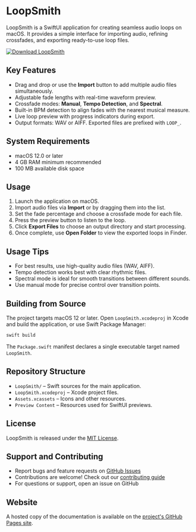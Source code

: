 # LoopSmith

LoopSmith is a SwiftUI application for creating seamless audio loops on macOS.
It provides a simple interface for importing audio, refining crossfades, and exporting
ready-to-use loop files.

[![Download LoopSmith](https://img.shields.io/badge/Download-LoopSmith-blue)](https://github.com/lescurej/LoopSmith/releases/latest)

## Key Features
- Drag and drop or use the **Import** button to add multiple audio files simultaneously.
- Adjustable fade lengths with real-time waveform preview.
- Crossfade modes: **Manual**, **Tempo Detection**, and **Spectral**.
- Built-in BPM detection to align fades with the nearest musical measure.
- Live loop preview with progress indicators during export.
- Output formats: WAV or AIFF. Exported files are prefixed with `LOOP_`.

## System Requirements
- macOS 12.0 or later
- 4 GB RAM minimum recommended
- 100 MB available disk space

## Usage
1. Launch the application on macOS.
2. Import audio files via **Import** or by dragging them into the list.
3. Set the fade percentage and choose a crossfade mode for each file.
4. Press the preview button to listen to the loop.
5. Click **Export Files** to choose an output directory and start processing.
6. Once complete, use **Open Folder** to view the exported loops in Finder.

## Usage Tips
- For best results, use high-quality audio files (WAV, AIFF).
- Tempo detection works best with clear rhythmic files.
- Spectral mode is ideal for smooth transitions between different sounds.
- Use manual mode for precise control over transition points.

## Building from Source
The project targets macOS 12 or later. Open `LoopSmith.xcodeproj` in Xcode and
build the application, or use Swift Package Manager:

```bash
swift build
```

The `Package.swift` manifest declares a single executable target named
`LoopSmith`.

## Repository Structure
- `LoopSmith/` – Swift sources for the main application.
- `LoopSmith.xcodeproj` – Xcode project files.
- `Assets.xcassets` – Icons and other resources.
- `Preview Content` – Resources used for SwiftUI previews.

## License
LoopSmith is released under the [MIT License](LICENSE).

## Support and Contributing
- Report bugs and feature requests on [GitHub Issues](https://github.com/lescurej/LoopSmith/issues)
- Contributions are welcome! Check out our [contributing guide](CONTRIBUTING.md)
- For questions or support, open an issue on GitHub

## Website
A hosted copy of the documentation is available on the [project's GitHub Pages site](https://lescurej.github.io/LoopSmith/).
